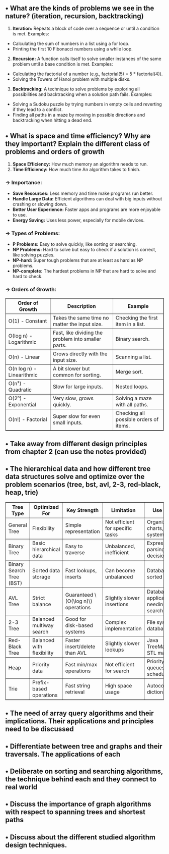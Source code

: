 ## **•	What are the kinds of problems we see in the nature? (iteration, recursion, backtracking)**

1.	**Iteration:** Repeats a block of code over a sequence or until a condition is met. 
Examples:
- Calculating the sum of numbers in a list using a for loop.
- Printing the first 10 Fibonacci numbers using a while loop.
2.	**Recursion:** A function calls itself to solve smaller instances of the same problem until a base condition is met.
Examples:
-	Calculating the factorial of a number (e.g., factorial(5) = 5 * factorial(4)).
-	Solving the Towers of Hanoi problem with multiple disks.
3.	**Backtracking:** A technique to solve problems by exploring all possibilities and backtracking when a solution path fails.
Examples:
-	Solving a Sudoku puzzle by trying numbers in empty cells and reverting if they lead to a conflict.
-	Finding all paths in a maze by moving in possible directions and backtracking when hitting a dead end.

## **•	What is space and time efficiency? Why are they important? Explain the different class of problems and orders of growth**

1. **Space Efficiency:** How much memory an algorithm needs to run.
2. **Time Efficiency:** How much time An algorithm takes to finish. <br>
### **-> Importance:**
- **Save Resources:** Less memory and time make programs run better.
- **Handle Large Data:** Efficient algorithms can deal with big inputs without crashing or slowing down.
- **Better User Experience:** Faster apps and programs are more enjoyable to use.
- **Energy Saving:** Uses less power, especially for mobile devices. <br>

### **-> Types of Problems:**
- **P Problems:** Easy to solve quickly, like sorting or searching.
- **NP Problems:** Hard to solve but easy to check if a solution is correct, like solving puzzles.
- **NP-hard:** Super tough problems that are at least as hard as NP problems.
- **NP-complete:** The hardest problems in NP that are hard to solve and hard to check.

### **-> Orders of Growth:**
  <table border="1">
  <tr>
    <th>Order of Growth</th>
    <th>Description</th>
    <th>Example</th>
  </tr>
  <tr>
    <td>O(1) - Constant</td>
    <td>Takes the same time no matter the input size.</td>
    <td>Checking the first item in a list.</td>
  </tr>
  <tr>
    <td>O(log n) - Logarithmic</td>
    <td>Fast, like dividing the problem into smaller parts.</td>
    <td>Binary search.</td>
  </tr>
  <tr>
    <td>O(n) - Linear</td>
    <td>Grows directly with the input size.</td>
    <td>Scanning a list.</td>
  </tr>
  <tr>
    <td>O(n log n) - Linearithmic</td>
    <td>A bit slower but common for sorting.</td>
    <td>Merge sort.</td>
  </tr>
  <tr>
    <td>O(n²) - Quadratic</td>
    <td>Slow for large inputs.</td>
    <td>Nested loops.</td>
  </tr>
  <tr>
    <td>O(2ⁿ) - Exponential</td>
    <td>Very slow, grows quickly.</td>
    <td>Solving a maze with all paths.</td>
  </tr>
  <tr>
    <td>O(n!) - Factorial</td>
    <td>Super slow for even small inputs.</td>
    <td>Checking all possible orders of items.</td>
  </tr>
</table>

## **•	Take away from different design principles from chapter 2 (can use the notes provided)**

## **•	The hierarchical data and how different tree data structures solve and optimize over the problem scenarios (tree, bst, avl, 2-3, red-black, heap, trie)**
<table border="1">
  <tr>
    <th>Tree Type</th>
    <th>Optimized For</th>
    <th>Key Strength</th>
    <th>Limitation</th>
    <th>Use Case</th>
  </tr>
  <tr>
    <td>General Tree</td>
    <td>Flexibility</td>
    <td>Simple representation</td>
    <td>Not efficient for specific tasks</td>
    <td>Organization charts, file systems</td>
  </tr>
  <tr>
    <td>Binary Tree</td>
    <td>Basic hierarchical data</td>
    <td>Easy to traverse</td>
    <td>Unbalanced, inefficient</td>
    <td>Expression parsing, decision trees</td>
  </tr>
  <tr>
    <td>Binary Search Tree (BST)</td>
    <td>Sorted data storage</td>
    <td>Fast lookups, inserts</td>
    <td>Can become unbalanced</td>
    <td>Databases, sorted data</td>
  </tr>
  <tr>
    <td>AVL Tree</td>
    <td>Strict balance</td>
    <td>Guaranteed \(O(\log n)\) operations</td>
    <td>Slightly slower insertions</td>
    <td>Databases, applications needing fast searches</td>
  </tr>
  <tr>
    <td>2-3 Tree</td>
    <td>Balanced multiway search</td>
    <td>Good for disk-based systems</td>
    <td>Complex implementation</td>
    <td>File systems, databases</td>
  </tr>
  <tr>
    <td>Red-Black Tree</td>
    <td>Balanced with flexibility</td>
    <td>Faster insert/delete than AVL</td>
    <td>Slightly slower lookups</td>
    <td>Java TreeMap, C++ STL maps</td>
  </tr>
  <tr>
    <td>Heap</td>
    <td>Priority data</td>
    <td>Fast min/max operations</td>
    <td>Not efficient for search</td>
    <td>Priority queues, scheduling</td>
  </tr>
  <tr>
    <td>Trie</td>
    <td>Prefix-based operations</td>
    <td>Fast string retrieval</td>
    <td>High space usage</td>
    <td>Autocomplete, dictionaries</td>
  </tr>
</table>


## **•	The need of array query algorithms and their implications. Their applications and principles need to be discussed**
## **•	Differentiate between tree and graphs and their traversals. The applications of each**
## **•	Deliberate on sorting and searching algorithms, the technique behind each and they connect to real world**
## **•	Discuss the importance of graph algorithms with respect to spanning trees and shortest paths**
## **•	Discuss about the different studied algorithm design techniques.**
